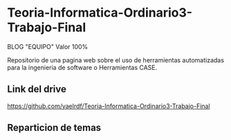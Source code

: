 # Teoria-Informatica-Ordinario3-Trabajo-Final
BLOG "EQUIPO" Valor 100%

Repositorio de una pagina web sobre el uso de herramientas automatizadas para la ingenieria de software o Herramientas CASE.

## Link del drive
https://github.com/yaelrdf/Teoria-Informatica-Ordinario3-Trabajo-Final

## Reparticion de temas
